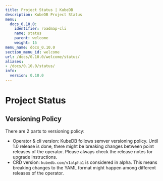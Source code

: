 ```yaml
---
title: Project Status | KubeDB
description: KubeDB Project Status
menu:
  docs_0.10.0:
    identifier: roadmap-cli
    name: status
    parent: welcome
    weight: 15
menu_name: docs_0.10.0
section_menu_id: welcome
url: /docs/0.10.0/welcome/status/
aliases:
- /docs/0.10.0/status/
info:
  version: 0.10.0
---
```


# Project Status

## Versioning Policy

There are 2 parts to versioning policy:

 - Operator & cli version: KubeDB follows semver versioning policy. Until 1.0 release is done, there might be breaking changes between point releases of the operator. Please always check the release notes for upgrade instructions.
 - CRD version: `kubedb.com/v1alpha1` is considered in alpha. This means breaking changes to the YAML format might happen among different releases of the operator.
